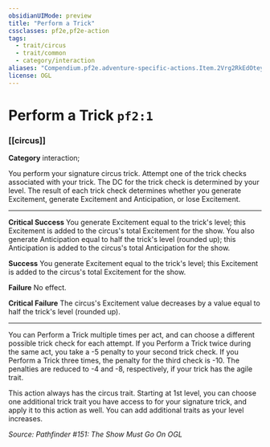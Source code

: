 ```yaml
---
obsidianUIMode: preview
title: "Perform a Trick"
cssclasses: pf2e,pf2e-action
tags:
  - trait/circus
  - trait/common
  - category/interaction
aliases: "Compendium.pf2e.adventure-specific-actions.Item.2Vrg2RkEdOteyp5O"
license: OGL
---
```

# Perform a Trick `pf2:1`

### [[circus]]

**Category** interaction; 




You perform your signature circus trick. Attempt one of the trick checks associated with your trick. The DC for the trick check is determined by your level. The result of each trick check determines whether you generate Excitement, generate Excitement and Anticipation, or lose Excitement.

* * *

**Critical Success** You generate Excitement equal to the trick's level; this Excitement is added to the circus's total Excitement for the show. You also generate Anticipation equal to half the trick's level (rounded up); this Anticipation is added to the circus's total Anticipation for the show.

**Success** You generate Excitement equal to the trick's level; this Excitement is added to the circus's total Excitement for the show.

**Failure** No effect.

**Critical Failure** The circus's Excitement value decreases by a value equal to half the trick's level (rounded up).

* * *

You can Perform a Trick multiple times per act, and can choose a different possible trick check for each attempt. If you Perform a Trick twice during the same act, you take a -5 penalty to your second trick check. If you Perform a Trick three times, the penalty for the third check is -10. The penalties are reduced to -4 and -8, respectively, if your trick has the agile trait.

This action always has the circus trait. Starting at 1st level, you can choose one additional trick trait you have access to for your signature trick, and apply it to this action as well. You can add additional traits as your level increases.

*Source: Pathfinder #151: The Show Must Go On*
*OGL*
